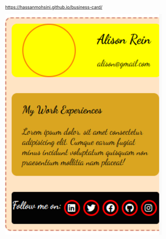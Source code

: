 https://hassanmohsini.github.io/business-card/

<img src="./Screenshot card.png" alt="Screenshot" width="600">
